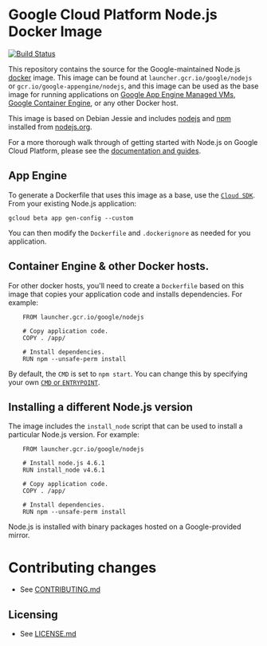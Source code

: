 # Google Cloud Platform Node.js Docker Image

[![Build Status](https://travis-ci.org/GoogleCloudPlatform/nodejs-docker.svg?branch=master)](https://travis-ci.org/GoogleCloudPlatform/nodejs-docker)

This repository contains the source for the Google-maintained Node.js [docker](https://docker.com) image.
This image can be found at `launcher.gcr.io/google/nodejs` or `gcr.io/google-appengine/nodejs`, and this image can be used as the base image
for running applications on [Google App Engine Managed VMs](https://cloud.google.com/appengine),
[Google Container Engine](https://cloud.google.com/container-engine), or any other Docker host.

This image is based on Debian Jessie and includes [nodejs](https://nodejs.org) and [npm](https://npmjs.org) installed from [nodejs.org](http://nodejs.org/download/).

For a more thorough walk through of getting started with Node.js on Google Cloud Platform, please see the [documentation and guides](https://cloud.google.com/nodejs).

## App Engine

To generate a Dockerfile that uses this image as a base, use the [`Cloud SDK`](https://cloud.google.com/sdk/gcloud/reference/beta/app/gen-config). From your existing Node.js application:

    gcloud beta app gen-config --custom

You can then modify the `Dockerfile` and `.dockerignore` as needed for you application.

## Container Engine & other Docker hosts.

For other docker hosts, you'll need to create a `Dockerfile` based on this image that copies your application code and installs dependencies. For example:

        FROM launcher.gcr.io/google/nodejs

        # Copy application code.
        COPY . /app/

        # Install dependencies.
        RUN npm --unsafe-perm install

By default, the `CMD` is set to `npm start`. You can change this by specifying your own [`CMD` or `ENTRYPOINT`](http://docs.docker.com/engine/reference/builder/#cmd).

## Installing a different Node.js version

The image includes the `install_node` script that can be used to install a particular Node.js version. For example:

        FROM launcher.gcr.io/google/nodejs

        # Install node.js 4.6.1
        RUN install_node v4.6.1

        # Copy application code.
        COPY . /app/

        # Install dependencies.
        RUN npm --unsafe-perm install

Node.js is installed with binary packages hosted on a Google-provided mirror.


# Contributing changes

* See [CONTRIBUTING.md](CONTRIBUTING.md)

## Licensing

* See [LICENSE.md](LICENSE)

